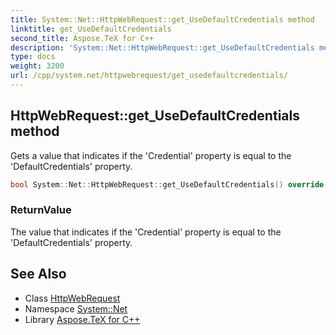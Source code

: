 ```yaml
---
title: System::Net::HttpWebRequest::get_UseDefaultCredentials method
linktitle: get_UseDefaultCredentials
second_title: Aspose.TeX for C++
description: 'System::Net::HttpWebRequest::get_UseDefaultCredentials method. Gets a value that indicates if the ''Credential'' property is equal to the ''DefaultCredentials'' property in C++.'
type: docs
weight: 3200
url: /cpp/system.net/httpwebrequest/get_usedefaultcredentials/
---
```

## HttpWebRequest::get_UseDefaultCredentials method


Gets a value that indicates if the 'Credential' property is equal to the 'DefaultCredentials' property.

```cpp
bool System::Net::HttpWebRequest::get_UseDefaultCredentials() override
```


### ReturnValue

The value that indicates if the 'Credential' property is equal to the 'DefaultCredentials' property.

## See Also

* Class [HttpWebRequest](../)
* Namespace [System::Net](../../)
* Library [Aspose.TeX for C++](../../../)
